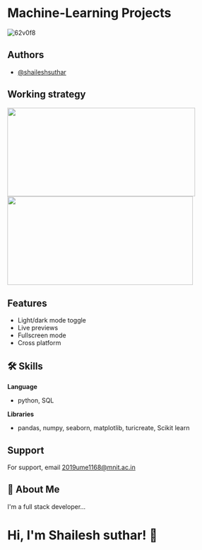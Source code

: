 # **Machine-Learning Projects** 

  ![62v0f8](https://user-images.githubusercontent.com/91286534/151319262-3a4097fc-1ed8-4ce2-b0bd-9724d0495b81.gif )
  
  
## Authors

- [@shaileshsuthar](https://github.com/shaileshsuthar675/)


## Working strategy 


<p float="left">
  <img src="https://data-flair.training/blogs/wp-content/uploads/sites/2/2017/07/what-is-machine-learning.jpg" width="425" height='200' />
  <img src="https://www.eurixgroup.com/wp-content/uploads/2021/01/ml-e1610553826718.jpg" width="420" height='200' /> 
</p>


## Features

- Light/dark mode toggle
- Live previews
- Fullscreen mode
- Cross platform


## 🛠 Skills
**Language**
- python, SQL

**Libraries**
- pandas, numpy, seaborn, matplotlib, turicreate, Scikit learn 
 

## Support

For support, email 2019ume1168@mnit.ac.in


## 🚀 About Me
I'm a full stack developer...
# Hi, I'm Shailesh suthar! 🤝
